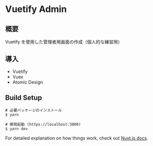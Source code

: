 # Vuetify Admin

## 概要

Vuetify を使用した管理者用画面の作成（個人的な練習用）

## 導入

- Vuetify
- Vuex
- Atomic Design

## Build Setup

```起動方法
# 必要パッケージのインストール
$ yarn

# 開発起動 (https://localhost:3000)
$ yarn dev
```

For detailed explanation on how things work, check out [Nuxt.js docs](https://nuxtjs.org).

